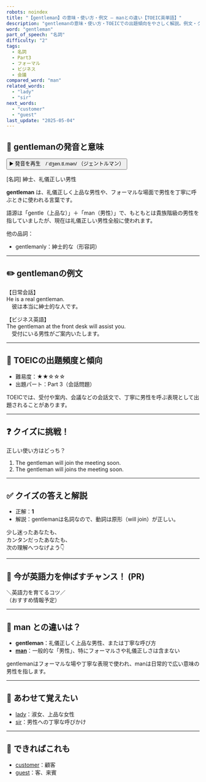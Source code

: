 ```yaml
---
robots: noindex
title: "【gentleman】の意味・使い方・例文 ― manとの違い【TOEIC英単語】"
description: "gentlemanの意味・使い方・TOEICでの出題傾向をやさしく解説。例文・クイズ付きでmanとの違いもわかりやすく学べます。"
word: "gentleman"
part_of_speech: "名詞"
difficulty: "2"
tags:
  - 名詞
  - Part3
  - フォーマル
  - ビジネス
  - 会議
compared_word: "man"
related_words:
  - "lady"
  - "sir"
next_words:
  - "customer"
  - "guest"
last_update: "2025-05-04"
---
```


## 🔰 gentlemanの発音と意味

<button class="play-audio" onclick="playTTS('gentleman')">
  <span class="play-audio-main">
    ▶️ 発音を再生　/ˈdʒen.tl.mən/
  </span>
  <span class="play-audio-sub">
    （ジェントルマン）
  </span>
</button>

[名詞] 紳士、礼儀正しい男性

**gentleman** は、礼儀正しく上品な男性や、フォーマルな場面で男性を丁寧に呼ぶときに使われる言葉です。

語源は「gentle（上品な）」＋「man（男性）」で、もともとは貴族階級の男性を指していましたが、現在は礼儀正しい男性全般に使われます。

他の品詞：  
- gentlemanly：紳士的な（形容詞）

---

## ✏️ gentlemanの例文

【日常会話】  
He is a real gentleman.  
　彼は本当に紳士的な人です。

【ビジネス英語】  
The gentleman at the front desk will assist you.  
　受付にいる男性がご案内いたします。

---

## 🎯 TOEICの出題頻度と傾向

- 難易度：★★☆☆☆
- 出題パート：Part 3（会話問題）

TOEICでは、受付や案内、会議などの会話文で、丁寧に男性を呼ぶ表現として出題されることがあります。

---

## ❓ クイズに挑戦！

正しい使い方はどっち？

1. The gentleman will join the meeting soon.  
2. The gentleman will joins the meeting soon.

---

## ✅ クイズの答えと解説

- 正解：**1**
- 解説：gentlemanは名詞なので、動詞は原形（will join）が正しい。

少し迷ったあなたも、  
カンタンだったあなたも、  
次の理解へつなげよう👇️

---

## 🚀 今が英語力を伸ばすチャンス！ (PR)

<div class="info-center">
＼英語力を育てるコツ／<br>  
（おすすめ情報予定）
</div>

---

## 🤔  man との違いは？

- **gentleman**：礼儀正しく上品な男性、または丁寧な呼び方
- **[man](/word/man/)**：一般的な「男性」、特にフォーマルさや礼儀正しさは含まない

gentlemanはフォーマルな場や丁寧な表現で使われ、manは日常的で広い意味の男性を指します。

---

## 🧩 あわせて覚えたい

- [lady](/word/lady/)：淑女、上品な女性
- [sir](/word/sir/)：男性への丁寧な呼びかけ

---

## 📖 できればこれも

- [customer](/word/customer/)：顧客
- [guest](/word/guest/)：客、来賓

<!-- cvid: aid34_bid04 -->
